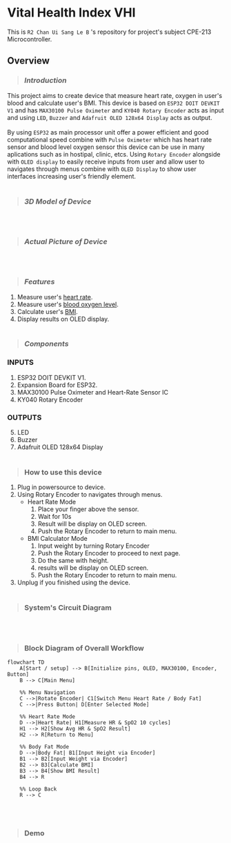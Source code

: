 # __Vital Health Index VHI__
This is `R2 Chan Ui Sang Le B` 's repository for project's subject CPE-213 Microcontroller.

## Overview
> ### _Introduction_
This project aims to create device that measure heart rate, oxygen in user's blood and calculate user's BMI. This device is based on `ESP32 DOIT DEVKIT V1` and has `MAX30100 Pulse Oximeter` and `KY040 Rotary Encoder` acts as input and using `LED`, `Buzzer` and `Adafruit OLED 128x64 Display` acts as output.<br></br>
By using `ESP32` as main processor unit offer a power efficient and good computational speed combine with `Pulse Oximeter` which has heart rate sensor and blood level oxygen sensor this device can be use in many aplications such as in hostipal, clinic, etcs. Using `Rotary Encoder` alongside with `OLED display` to easily receive inputs from user and allow user to navigates through menus combine with `OLED Display` to show user interfaces increasing user's friendly element.<br></br>

> ### _3D Model of Device_

<br></br>

> ### _Actual Picture of Device_

<br></br>
> ### _Features_
1. Measure user's <ins>heart rate</ins>.
2. Measure user's <ins>blood oxygen level</ins>.
3. Calculate user's <ins>BMI</ins>.
4. Display results on OLED display.
<br></br>

> ### _Components_
### INPUTS
1. ESP32 DOIT DEVKIT V1.
2. Expansion Board for ESP32.
3. MAX30100 Pulse Oximeter and Heart-Rate Sensor IC 
4. KY040 Rotary Encoder
### OUTPUTS
5. LED
6. Buzzer
7. Adafruit OLED 128x64 Display
<br></br>

> ### How to use this device
1. Plug in powersource to device.
2. Using Rotary Encoder to navigates through menus.
    * Heart Rate Mode
        1. Place your finger above the sensor.
        2. Wait for 10s
        3. Result will be display on OLED screen.
        4. Push the Rotary Encoder to return to main menu.
    * BMI Calculator Mode
        1. Input weight by turning Rotary Encoder 
        2. Push the Rotary Encoder to proceed to next page.
        3. Do the same with height.
        4. results will be display on OLED screen.
        5. Push the Rotary Encoder to return to main menu.
3. Unplug if you finished using the device.
<br></br>

> ### System's Circuit Diagram 
<br></br>

> ### Block Diagram of Overall Workflow
```mermaid
flowchart TD
    A[Start / setup] --> B[Initialize pins, OLED, MAX30100, Encoder, Button]
    B --> C[Main Menu]

    %% Menu Navigation
    C -->|Rotate Encoder| C1[Switch Menu Heart Rate / Body Fat]
    C -->|Press Button| D[Enter Selected Mode]

    %% Heart Rate Mode
    D -->|Heart Rate| H1[Measure HR & SpO2 10 cycles]
    H1 --> H2[Show Avg HR & SpO2 Result]
    H2 --> R[Return to Menu]

    %% Body Fat Mode
    D -->|Body Fat| B1[Input Height via Encoder]
    B1 --> B2[Input Weight via Encoder]
    B2 --> B3[Calculate BMI]
    B3 --> B4[Show BMI Result]
    B4 --> R

    %% Loop Back
    R --> C
```
<br></br>

> ### Demo




    


